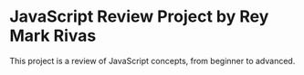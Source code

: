 # JavaScript Review Project by Rey Mark Rivas
This project is a review of JavaScript concepts, from beginner to advanced.